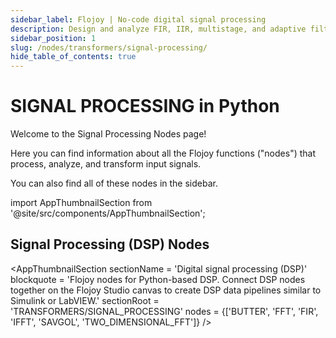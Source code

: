 ```yaml
---
sidebar_label: Flojoy | No-code digital signal processing
description: Design and analyze FIR, IIR, multistage, and adaptive filters. Signals can be streamed from simulation variables, data files on disk, or bench-top instruments and DAQ boards.
sidebar_position: 1
slug: /nodes/transformers/signal-processing/
hide_table_of_contents: true
---
```


# SIGNAL PROCESSING in Python

Welcome to the Signal Processing Nodes page!

Here you can find information about all the Flojoy functions ("nodes") that process, analyze, and transform input signals.

You can also find all of these nodes in the sidebar.

<!-- Custom component -->
import AppThumbnailSection from '@site/src/components/AppThumbnailSection';

## Signal Processing (DSP) Nodes

<AppThumbnailSection
    sectionName = 'Digital signal processing (DSP)'
    blockquote = 'Flojoy nodes for Python-based DSP. Connect DSP nodes together on the Flojoy Studio canvas to create DSP data pipelines similar to Simulink or LabVIEW.'
    sectionRoot = 'TRANSFORMERS/SIGNAL_PROCESSING'
    nodes = {['BUTTER', 'FFT', 'FIR', 'IFFT', 'SAVGOL', 'TWO_DIMENSIONAL_FFT']}
/>